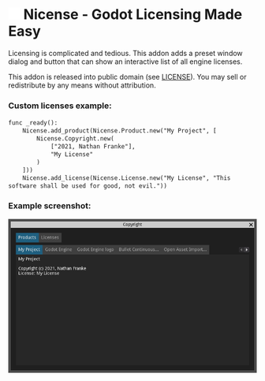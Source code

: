 # <img src="static/nicense.svg" width=24> Nicense - Godot Licensing Made Easy

Licensing is complicated and tedious. This addon adds a preset window dialog and button that can show an interactive list of all engine licenses.

This addon is released into public domain (see [LICENSE](LICENSE)). You may sell or redistribute by any means without attribution.

### Custom licenses example:

```gdscript
func _ready():
	Nicense.add_product(Nicense.Product.new("My Project", [
		Nicense.Copyright.new(
			["2021, Nathan Franke"],
			"My License"
		)
	]))
	Nicense.add_license(Nicense.License.new("My License", "This software shall be used for good, not evil."))
```

### Example screenshot:

![example](static/example.png)
